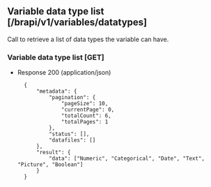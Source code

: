 ## Variable data type list [/brapi/v1/variables/datatypes]

Call to retrieve a list of data types the variable can have.

### Variable data type list [GET]

+ Response 200 (application/json)

        {
            "metadata": {
                "pagination": {
                    "pageSize": 10,
                    "currentPage": 0,
                    "totalCount": 6,
                    "totalPages": 1
                },
                "status": [],
                "datafiles": []
            },
            "result": {
                "data": ["Numeric", "Categorical", "Date", "Text", "Picture", "Boolean"]
            }
        }  
